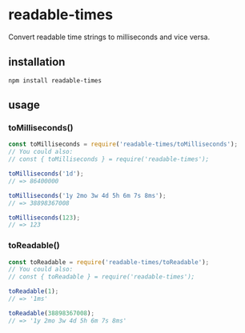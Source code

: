 # readable-times
Convert readable time strings to milliseconds and vice versa.

## installation
`npm install readable-times`

## usage
### toMilliseconds()
```javascript
const toMilliseconds = require('readable-times/toMilliseconds');
// You could also:
// const { toMilliseconds } = require('readable-times');

toMilliseconds('1d');
// => 86400000

toMilliseconds('1y 2mo 3w 4d 5h 6m 7s 8ms');
// => 38898367008

toMilliseconds(123);
// => 123
```

### toReadable()
```javascript
const toReadable = require('readable-times/toReadable');
// You could also:
// const { toReadable } = require('readable-times');

toReadable(1);
// => '1ms'

toReadable(38898367008);
// => '1y 2mo 3w 4d 5h 6m 7s 8ms'
```
